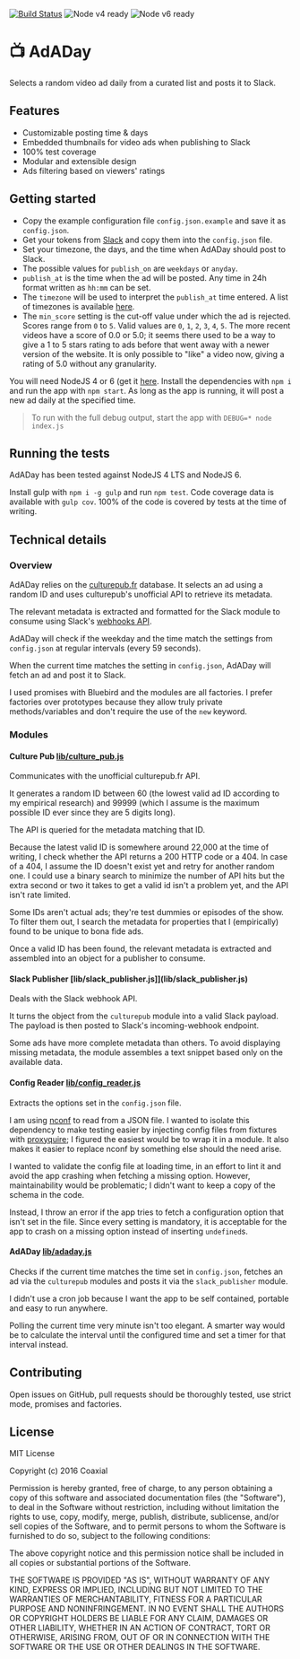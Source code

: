 [![Build Status](https://travis-ci.org/Coaxial/adaday.svg?branch=master)](https://travis-ci.org/Coaxial/adaday) ![Node v4 ready](https://img.shields.io/badge/node-v4-brightgreen.svg) ![Node v6 ready](https://img.shields.io/badge/node-v6-brightgreen.svg)
# :tv: AdADay

Selects a random video ad daily from a curated list and posts it to Slack.

## Features

- Customizable posting time & days
- Embedded thumbnails for video ads when publishing to Slack
- 100% test coverage
- Modular and extensible design
- Ads filtering based on viewers' ratings

## Getting started

- Copy the example configuration file `config.json.example` and save it as
`config.json`.
- Get your tokens from
[Slack](https://my.slack.com/services/new/incoming-webhook/) and copy them into
the `config.json` file.
- Set your timezone, the days, and the time when AdADay should post to Slack.
- The possible values for `publish_on` are `weekdays` or `anyday`.
- `publish_at` is the time when the ad will be posted. Any time in 24h format
written as `hh:mm` can be set.
- The `timezone` will be used to interpret the `publish_at` time entered. A list
of timezones is available [here](http://momentjs.com/timezone/).
- The `min_score` setting is the cut-off value under which the ad is rejected.
Scores range from `0` to `5`. Valid values are `0`, `1`, `2`, `3`, `4`, `5`.
The more recent videos have a score of 0.0 or 5.0; it seems there used to be a
way to give a 1 to 5 stars rating to ads before that went away with a newer
version of the website. It is only possible to "like" a video now, giving a
rating of 5.0 without any granularity.

You will need NodeJS 4 or 6 (get it [here](https://nodejs.org/en/). Install the
dependencies with `npm i` and run the app with `npm start`. As long as the app
is running, it will post a new ad daily at the specified time.

> To run with the full debug output, start the app with `DEBUG=* node index.js`

## Running the tests

AdADay has been tested against NodeJS 4 LTS and NodeJS 6.

Install gulp with `npm i -g gulp` and run `npm test`. Code coverage data is
available with `gulp cov`. 100% of the code is covered by tests at the time of
writing.

## Technical details

### Overview

AdADay relies on the [culturepub.fr](culturepub.fr) database. It selects an ad
using a random ID and uses culturepub's unofficial API to retrieve its
metadata.

The relevant metadata is extracted and formatted for the Slack module to
consume using Slack's [webhooks API](https://api.slack.com/incoming-webhooks).

AdADay will check if the weekday and the time match the settings from
`config.json` at regular intervals (every 59 seconds).

When the current time matches the setting in `config.json`, AdADay will fetch
an ad and post it to Slack.

I used promises with Bluebird and the modules are all factories. I prefer
factories over prototypes because they allow truly private methods/variables
and don't require the use of the `new` keyword.

### Modules

#### Culture Pub [lib/culture_pub.js](lib/culturepub.js)

Communicates with the unofficial culturepub.fr API.

It generates a random ID between 60 (the lowest valid ad ID according to my
empirical research) and 99999 (which I assume is the maximum possible ID ever
since they are 5 digits long).

The API is queried for the metadata matching that ID.

Because the latest valid ID is somewhere around 22,000 at the time of writing,
I check whether the API returns a 200 HTTP code or a 404. In case of a 404, I
assume the ID doesn't exist yet and retry for another random one. I could use a
binary search to minimize the number of API hits but the extra second or two it
takes to get a valid id isn't a problem yet, and the API isn't rate limited.

Some IDs aren't actual ads; they're test dummies or episodes of the show. To
filter them out, I search the metadata for properties that I (empirically)
found to be unique to bona fide ads.

Once a valid ID has been found, the relevant metadata is extracted and assembled into an object for a publisher to consume.

#### Slack Publisher [lib/slack_publisher.js]](lib/slack_publisher.js)

Deals with the Slack webhook API.

It turns the object from the `culturepub` module into a valid Slack
payload. The payload is then posted to Slack's incoming-webhook endpoint.

Some ads have more complete metadata than others. To avoid displaying missing
metadata, the module assembles a text snippet based only on the available data.

#### Config Reader [lib/config_reader.js](lib/config_reader.js)

Extracts the options set in the `config.json` file.

I am using [nconf](https://npmjs.com/package/nconf) to read from a JSON
file. I wanted to isolate this dependency to make testing easier by injecting
config files from fixtures with
[proxyquire](https://npmjs.com/package/proxyquire); I figured the easiest
would be to wrap it in a module. It also makes it easier to replace nconf by
something else should the need arise.

I wanted to validate the config file at loading time, in an effort to lint it
and avoid the app crashing when fetching a missing option. However,
maintainability would be problematic; I didn't want to keep a copy of the
schema in the code.

Instead, I throw an error if the app tries to fetch a configuration option that
isn't set in the file. Since every setting is mandatory, it is acceptable for
the app to crash on a missing option instead of inserting `undefined`s.

#### AdADay [lib/adaday.js](lib/adaday.js)

Checks if the current time matches the time set in `config.json`, fetches an ad
via the `culturepub` modules and posts it via the `slack_publisher` module.

I didn't use a cron job because I want the app to be self contained, portable
and easy to run anywhere.

Polling the current time very minute isn't too elegant. A smarter way would be
to calculate the interval until the configured time and set a timer for that
interval instead.

## Contributing

Open issues on GitHub, pull requests should be thoroughly tested, use strict
mode, promises and factories.

## License

MIT License

Copyright (c) 2016 Coaxial

Permission is hereby granted, free of charge, to any person obtaining a copy
of this software and associated documentation files (the "Software"), to deal
in the Software without restriction, including without limitation the rights
to use, copy, modify, merge, publish, distribute, sublicense, and/or sell
copies of the Software, and to permit persons to whom the Software is
furnished to do so, subject to the following conditions:

The above copyright notice and this permission notice shall be included in all
copies or substantial portions of the Software.

THE SOFTWARE IS PROVIDED "AS IS", WITHOUT WARRANTY OF ANY KIND, EXPRESS OR
IMPLIED, INCLUDING BUT NOT LIMITED TO THE WARRANTIES OF MERCHANTABILITY,
FITNESS FOR A PARTICULAR PURPOSE AND NONINFRINGEMENT. IN NO EVENT SHALL THE
AUTHORS OR COPYRIGHT HOLDERS BE LIABLE FOR ANY CLAIM, DAMAGES OR OTHER
LIABILITY, WHETHER IN AN ACTION OF CONTRACT, TORT OR OTHERWISE, ARISING FROM,
OUT OF OR IN CONNECTION WITH THE SOFTWARE OR THE USE OR OTHER DEALINGS IN THE
SOFTWARE.
